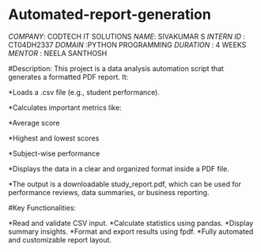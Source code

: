 # Automated-report-generation
*COMPANY*: CODTECH IT SOLUTIONS
*NAME*: SIVAKUMAR S
*INTERN ID* : CT04DH2337 
*DOMAIN* :PYTHON PROGRAMMING
*DURATION* : 4 WEEKS
*MENTOR* : NEELA SANTHOSH

#Description:
This project is a data analysis automation script that generates a formatted PDF report. It:

*Loads a .csv file (e.g., student performance).

*Calculates important metrics like:

*Average score

*Highest and lowest scores

*Subject-wise performance

*Displays the data in a clear and organized format inside a PDF file.

*The output is a downloadable study_report.pdf, which can be used for performance reviews, data summaries, or business reporting.
 
 #Key Functionalities:

*Read and validate CSV input.
*Calculate statistics using pandas.
 *Display summary insights.
*Format and export results using fpdf.
 *Fully automated and customizable report layout.

